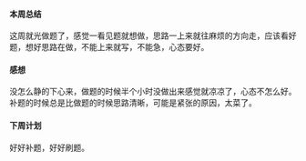 #### 本周总结
这周就光做题了，感觉一看见题就想做，思路一上来就往麻烦的方向走，应该看好题，想好思路在做，不能上来就写，不能急，心态要好。


#### 感想
没怎么静的下心来，做题的时候半个小时没做出来感觉就凉凉了，心态不怎么好。
补题的时候总是比做题的时候思路清晰，可能是紧张的原因，太菜了。


#### 下周计划
好好补题，好好刷题。

